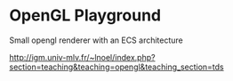 # OpenGL Playground

Small opengl renderer with an ECS architecture

http://igm.univ-mlv.fr/~lnoel/index.php?section=teaching&teaching=opengl&teaching_section=tds
